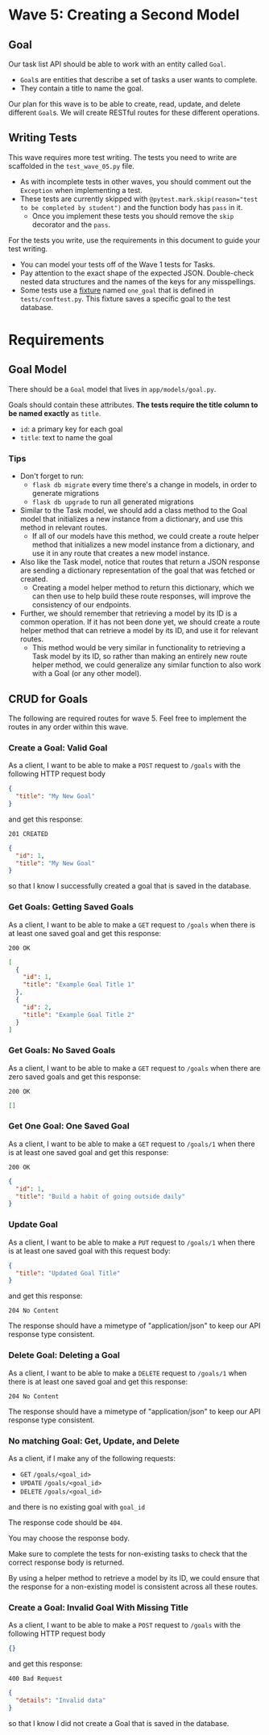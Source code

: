 # Wave 5: Creating a Second Model

## Goal

Our task list API should be able to work with an entity called `Goal`.
- `Goal`s are entities that describe a set of tasks a user wants to complete.
- They contain a title to name the goal.

Our plan for this wave is to be able to create, read, update, and delete different `Goal`s. We will create RESTful routes for these different operations.

## Writing Tests

This wave requires more test writing. The tests you need to write are scaffolded in the `test_wave_05.py` file. 
- As with incomplete tests in other waves, you should comment out the `Exception` when implementing a test.
- These tests are currently skipped with `@pytest.mark.skip(reason="test to be completed by student")` and the function body has `pass` in it. 
  - Once you implement these tests you should remove the `skip` decorator and the `pass`.

For the tests you write, use the requirements in this document to guide your test writing. 
- You can model your tests off of the Wave 1 tests for Tasks.
- Pay attention to the exact shape of the expected JSON. Double-check nested data structures and the names of the keys for any misspellings.
- Some tests use a [fixture](https://docs.pytest.org/en/6.2.x/fixture.html) named `one_goal` that is defined in `tests/conftest.py`. This fixture saves a specific goal to the test database.


# Requirements

## Goal Model

There should be a `Goal` model that lives in `app/models/goal.py`.

Goals should contain these attributes. **The tests require the title column to be named exactly** as `title`.

- `id`: a primary key for each goal
- `title`: text to name the goal

### Tips

- Don't forget to run:
  - `flask db migrate` every time there's a change in models, in order to generate migrations
  - `flask db upgrade` to run all generated migrations
- Similar to the Task model, we should add a class method to the Goal model that initializes a new instance from a dictionary, and use this method in relevant routes. 
  - If all of our models have this method, we could create a route helper method that initializes a new model instance from a dictionary, and use it in any route that creates a new model instance.
- Also like the Task model, notice that routes that return a JSON response are sending a dictionary representation of the goal that was fetched or created. 
  - Creating a model helper method to return this dictionary, which we can then use to help build these route responses, will improve the consistency of our endpoints.
- Further, we should remember that retrieving a model by its ID is a common operation. If it has not been done yet, we should create a route helper method that can retrieve a model by its ID, and use it for relevant routes. 
  - This method would be very similar in functionality to retrieving a Task model by its ID, so rather than making an entirely new route helper method, we could generalize any similar function to also work with a Goal (or any other model).

## CRUD for Goals

The following are required routes for wave 5. Feel free to implement the routes in any order within this wave.

### Create a Goal: Valid Goal

As a client, I want to be able to make a `POST` request to `/goals` with the following HTTP request body

```json
{
  "title": "My New Goal"
}
```

and get this response:

`201 CREATED`

```json
{
  "id": 1,
  "title": "My New Goal"
}
```

so that I know I successfully created a goal that is saved in the database.

### Get Goals: Getting Saved Goals

As a client, I want to be able to make a `GET` request to `/goals` when there is at least one saved goal and get this response:

`200 OK`

```json
[
  {
    "id": 1,
    "title": "Example Goal Title 1"
  },
  {
    "id": 2,
    "title": "Example Goal Title 2"
  }
]
```

### Get Goals: No Saved Goals

As a client, I want to be able to make a `GET` request to `/goals` when there are zero saved goals and get this response:

`200 OK`

```json
[]
```

### Get One Goal: One Saved Goal

As a client, I want to be able to make a `GET` request to `/goals/1` when there is at least one saved goal and get this response:

`200 OK`

```json
{
  "id": 1,
  "title": "Build a habit of going outside daily"
}
```

### Update Goal

As a client, I want to be able to make a `PUT` request to `/goals/1` when there is at least one saved goal with this request body:

```json
{
  "title": "Updated Goal Title"
}
```

and get this response:

`204 No Content`

The response should have a mimetype of "application/json" to keep our API response type consistent.

### Delete Goal: Deleting a Goal

As a client, I want to be able to make a `DELETE` request to `/goals/1` when there is at least one saved goal and get this response:

`204 No Content`

The response should have a mimetype of "application/json" to keep our API response type consistent.

### No matching Goal: Get, Update, and Delete

As a client, if I make any of the following requests:

  * `GET` `/goals/<goal_id>`
  * `UPDATE` `/goals/<goal_id>`
  * `DELETE` `/goals/<goal_id>`

and there is no existing goal with `goal_id`

The response code should be `404`.

You may choose the response body.

Make sure to complete the tests for non-existing tasks to check that the correct response body is returned.

By using a helper method to retrieve a model by its ID, we could ensure that the response for a non-existing model is consistent across all these routes.

### Create a Goal: Invalid Goal With Missing Title

As a client, I want to be able to make a `POST` request to `/goals` with the following HTTP request body

```json
{}
```

and get this response:

`400 Bad Request`

```json
{
  "details": "Invalid data"
}
```

so that I know I did not create a Goal that is saved in the database.
